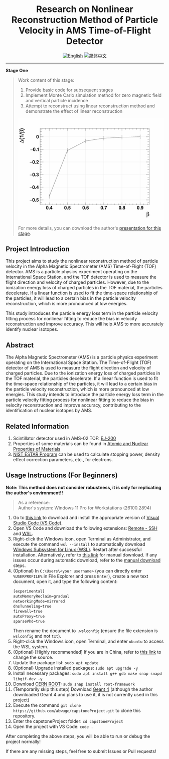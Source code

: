 <div align="center">
  <h1>Research on Nonlinear Reconstruction Method of Particle Velocity in AMS Time-of-Flight Detector</h1>
  
  [![English](https://badgen.net/badge/Language/English/blue?icon=github)](README_EN.md) [![简体中文](https://badgen.net/badge/语言/简体中文/red?icon=github)](README.md)
</div>

---
**Stage One**
> Work content of this stage:
> 1. Provide basic code for subsequent stages
> 2. Implement Monte Carlo simulation method for zero magnetic field and vertical particle incidence
> 3. Attempt to reconstruct using linear reconstruction method and demonstrate the effect of linear reconstruction
>
> ![](result/deltaBetaReciprocal.png)
>
> For more details, you can download the author's [presentation for this stage](presentation/Stage：零磁场垂直入射线性重建.pptx).

## Project Introduction

This project aims to study the nonlinear reconstruction method of particle velocity in the Alpha Magnetic Spectrometer (AMS) Time-of-Flight (TOF) detector. AMS is a particle physics experiment operating on the International Space Station, and the TOF detector is used to measure the flight direction and velocity of charged particles. However, due to the ionization energy loss of charged particles in the TOF material, the particles decelerate. If a linear function is used to fit the time-space relationship of the particles, it will lead to a certain bias in the particle velocity reconstruction, which is more pronounced at low energies.

This study introduces the particle energy loss term in the particle velocity fitting process for nonlinear fitting to reduce the bias in velocity reconstruction and improve accuracy. This will help AMS to more accurately identify nuclear isotopes.

## Abstract

The Alpha Magnetic Spectrometer (AMS) is a particle physics experiment operating on the International Space Station. The Time-of-Flight (TOF) detector of AMS is used to measure the flight direction and velocity of charged particles. Due to the ionization energy loss of charged particles in the TOF material, the particles decelerate. If a linear function is used to fit the time-space relationship of the particles, it will lead to a certain bias in the particle velocity reconstruction, which is more pronounced at low energies. This study intends to introduce the particle energy loss term in the particle velocity fitting process for nonlinear fitting to reduce the bias in velocity reconstruction and improve accuracy, contributing to the identification of nuclear isotopes by AMS.

## Related Information
1. Scintillator detector used in AMS-02 TOF: [EJ-200](https://eljentechnology.com/products/plastic-scintillators/ej-200-ej-204-ej-208-ej-212)
2. Properties of some materials can be found in [Atomic and Nuclear Properties of Materials](https://pdg.lbl.gov/2024/AtomicNuclearProperties)
3. [NIST ESTAR Program](https://physics.nist.gov/PhysRefData/Star/Text/ESTAR.html) can be used to calculate stopping power, density effect correction parameters, etc., for electrons.

## Usage Instructions (For Beginners)
**Note: This method does not consider robustness, it is only for replicating the author's environment!!**

> As a reference:  
> Author's system: Windows 11 Pro for Workstations (26100.2894)

1. Go to [this link](https://code.visualstudio.com/Download) to download and install the appropriate version of [Visual Studio Code (VS Code)](https://code.visualstudio.com/).
2. Open VS Code and download the following extensions: [Remote - SSH](https://marketplace.visualstudio.com/items?itemName=ms-vscode-remote.remote-ssh) and [WSL](https://marketplace.visualstudio.com/items?itemName=ms-vscode-remote.remote-wsl).
3. Right-click the Windows icon, open Terminal as Administrator, and execute the command `wsl --install` to automatically download [Windows Subsystem for Linux (WSL)](https://learn.microsoft.com/en-us/windows/wsl/). Restart after successful installation. Alternatively, refer to [this link](https://learn.microsoft.com/en-us/windows/wsl/install-manual) for manual download. If any issues occur during automatic download, refer to the [manual download](https://learn.microsoft.com/en-us/windows/wsl/install-manual) steps.
4. (Optional) In `C:\Users\<your username>` (you can directly enter `%USERPROFILE%` in File Explorer and press `Enter`), create a new text document, open it, and type the following content:
   ```
   [experimental]
   autoMemoryReclaim=gradual
   networkingMode=mirrored
   dnsTunneling=true
   firewall=true
   autoProxy=true
   sparseVhd=true
   ```
   Then rename the document to `.wslconfig` (ensure the file extension is `wslconfig` and not `txt`).
5. Right-click the Windows icon, open Terminal, and enter `ubuntu` to access the WSL system.
6. (Optional) [Highly recommended] If you are in China, refer to [this link](https://mirrors.tuna.tsinghua.edu.cn/help/ubuntu/) to change the source.
7. Update the package list: `sudo apt update`
8. (Optional) Upgrade installed packages: `sudo apt upgrade -y`
9. Install necessary packages: `sudo apt install g++ gdb make snap snapd libgif-dev -y`
10. Download [CERN ROOT](https://root.cern.ch/): `sudo snap install root-framework`
11. (Temporarily skip this step) Download [Geant 4](https://geant4.web.cern.ch/) (although the author downloaded Geant 4 and plans to use it, it is not currently used in this project)
12. Execute the command `git clone https://github.com/abwuge/capstoneProject.git` to clone this repository.
13. Enter the capstoneProject folder: `cd capstoneProject`
14. Open the project with VS Code: `code .`

After completing the above steps, you will be able to run or debug the project normally!

If there are any missing steps, feel free to submit Issues or Pull requests!